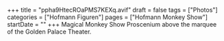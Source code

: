 +++
title = "ppha9HtecROaPMS7KEXq.avif"
draft = false
tags = ["Photos"]
categories = ["Hofmann Figuren"]
pages = ["Hofmann Monkey Show"]
startDate = ""
+++
Magical Monkey Show Proscenium above the marquee of the Golden Palace Theater.
